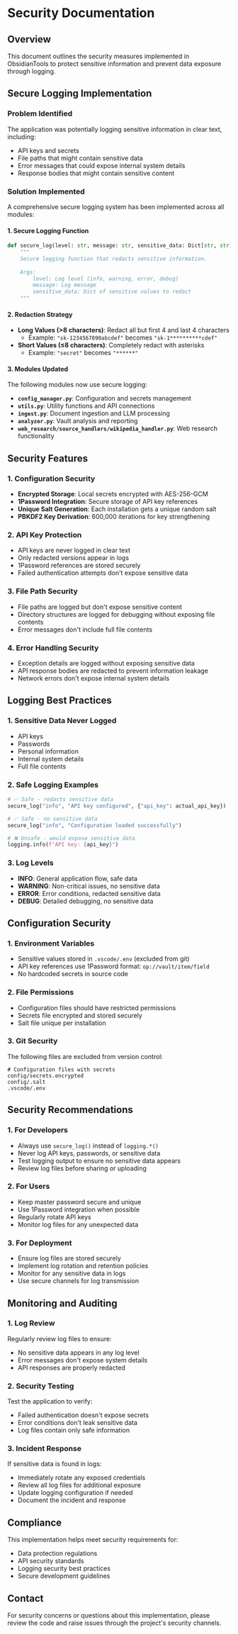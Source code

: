# Security Documentation

## Overview

This document outlines the security measures implemented in ObsidianTools to protect sensitive information and prevent data exposure through logging.

## Secure Logging Implementation

### Problem Identified

The application was potentially logging sensitive information in clear text, including:
- API keys and secrets
- File paths that might contain sensitive data
- Error messages that could expose internal system details
- Response bodies that might contain sensitive content

### Solution Implemented

A comprehensive secure logging system has been implemented across all modules:

#### 1. Secure Logging Function

```python
def secure_log(level: str, message: str, sensitive_data: Dict[str, str] = None) -> None:
    """
    Secure logging function that redacts sensitive information.
    
    Args:
        level: Log level (info, warning, error, debug)
        message: Log message
        sensitive_data: Dict of sensitive values to redact
    """
```

#### 2. Redaction Strategy

- **Long Values (>8 characters)**: Redact all but first 4 and last 4 characters
  - Example: `"sk-1234567890abcdef"` becomes `"sk-1**********cdef"`
- **Short Values (≤8 characters)**: Completely redact with asterisks
  - Example: `"secret"` becomes `"******"`

#### 3. Modules Updated

The following modules now use secure logging:

- **`config_manager.py`**: Configuration and secrets management
- **`utils.py`**: Utility functions and API connections
- **`ingest.py`**: Document ingestion and LLM processing
- **`analyzer.py`**: Vault analysis and reporting
- **`web_research/source_handlers/wikipedia_handler.py`**: Web research functionality

## Security Features

### 1. Configuration Security

- **Encrypted Storage**: Local secrets encrypted with AES-256-GCM
- **1Password Integration**: Secure storage of API key references
- **Unique Salt Generation**: Each installation gets a unique random salt
- **PBKDF2 Key Derivation**: 600,000 iterations for key strengthening

### 2. API Key Protection

- API keys are never logged in clear text
- Only redacted versions appear in logs
- 1Password references are stored securely
- Failed authentication attempts don't expose sensitive data

### 3. File Path Security

- File paths are logged but don't expose sensitive content
- Directory structures are logged for debugging without exposing file contents
- Error messages don't include full file contents

### 4. Error Handling Security

- Exception details are logged without exposing sensitive data
- API response bodies are redacted to prevent information leakage
- Network errors don't expose internal system details

## Logging Best Practices

### 1. Sensitive Data Never Logged

- API keys
- Passwords
- Personal information
- Internal system details
- Full file contents

### 2. Safe Logging Examples

```python
# ✅ Safe - redacts sensitive data
secure_log("info", "API key configured", {"api_key": actual_api_key})

# ✅ Safe - no sensitive data
secure_log("info", "Configuration loaded successfully")

# ❌ Unsafe - would expose sensitive data
logging.info(f"API key: {api_key}")
```

### 3. Log Levels

- **INFO**: General application flow, safe data
- **WARNING**: Non-critical issues, no sensitive data
- **ERROR**: Error conditions, redacted sensitive data
- **DEBUG**: Detailed debugging, no sensitive data

## Configuration Security

### 1. Environment Variables

- Sensitive values stored in `.vscode/.env` (excluded from git)
- API key references use 1Password format: `op://vault/item/field`
- No hardcoded secrets in source code

### 2. File Permissions

- Configuration files should have restricted permissions
- Secrets file encrypted and stored securely
- Salt file unique per installation

### 3. Git Security

The following files are excluded from version control:

```
# Configuration files with secrets
config/secrets.encrypted
config/.salt
.vscode/.env
```

## Security Recommendations

### 1. For Developers

- Always use `secure_log()` instead of `logging.*()`
- Never log API keys, passwords, or sensitive data
- Test logging output to ensure no sensitive data appears
- Review log files before sharing or uploading

### 2. For Users

- Keep master password secure and unique
- Use 1Password integration when possible
- Regularly rotate API keys
- Monitor log files for any unexpected data

### 3. For Deployment

- Ensure log files are stored securely
- Implement log rotation and retention policies
- Monitor for any sensitive data in logs
- Use secure channels for log transmission

## Monitoring and Auditing

### 1. Log Review

Regularly review log files to ensure:
- No sensitive data appears in any log level
- Error messages don't expose system details
- API responses are properly redacted

### 2. Security Testing

Test the application to verify:
- Failed authentication doesn't expose secrets
- Error conditions don't leak sensitive data
- Log files contain only safe information

### 3. Incident Response

If sensitive data is found in logs:
- Immediately rotate any exposed credentials
- Review all log files for additional exposure
- Update logging configuration if needed
- Document the incident and response

## Compliance

This implementation helps meet security requirements for:
- Data protection regulations
- API security standards
- Logging security best practices
- Secure development guidelines

## Contact

For security concerns or questions about this implementation, please review the code and raise issues through the project's security channels.

